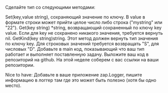 Сделайте тип со следующими методами:

Set(key,value string), сохраняющий значение по ключу. В value в формате строки может прийти целое число либо строка ("mystring" или "22").
Get(key string) *string, возвращающий сохраненный по ключу key value. Если для key не сохранено никакого значения, требуется вернуть nil.
GetKind(key string)string. Этот метод должен вернуть тип значения по ключу key. Для строковых значений требуется возвращать "S", для числовых "D".
Добавьте в main код, показывающий что ваш тип работает и выполняет поставленную задачу. Выложите ваш код в репозиторий на github. На этой неделе соберем с вас ссылки на ваши репозитории.

Nice to have: Добавьте в ваше приложение zap.Logger, пишите информацию в логгер там где это может быть полезно (хотя бы одно место).